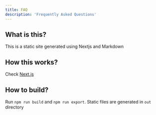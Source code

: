 ```yaml
---
title: FAQ
description: 'Frequently Asked Questions'
---
```


## What is this?

This is a static site generated using Nextjs and Markdown

## How this works?

Check [Next.js](https://zeit.co/next)

## How to build?

Run `npm run build` and `npm run export`. Static files are generated in `out` directory
